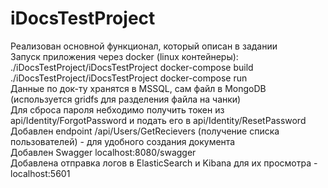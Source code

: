 # iDocsTestProject

Реализован основной функционал, который описан в задании
<br>
Запуск приложения через docker (linux контейнеры):
./iDocsTestProject/iDocsTestProject docker-compose build
./iDocsTestProject/iDocsTestProject docker-compose run
<br>
Данные по док-ту хранятся в MSSQL, сам файл в MongoDB (используется gridfs для разделения файла на чанки)
<br>
Для сброса пароля небходимо получить токен из api/Identity/ForgotPassword и подать его в api/Identity/ResetPassword
<br>
Добавлен endpoint /api/Users/GetRecievers (получение списка пользователей) - для удобного создания документа
<br>
Добавлен Swagger localhost:8080/swagger
<br>
Добавлена отправка логов в ElasticSearch и Kibana для их просмотра - localhost:5601
